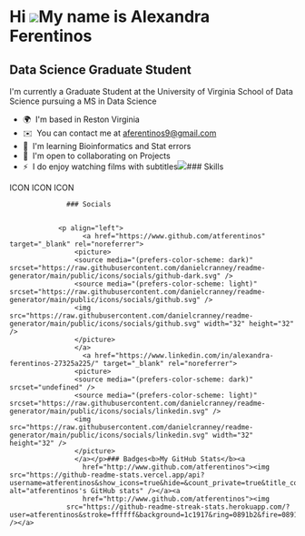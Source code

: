 Hi ![](https://user-images.githubusercontent.com/18350557/176309783-0785949b-9127-417c-8b55-ab5a4333674e.gif)My name is Alexandra Ferentinos
============================================================================================================================================

Data Science Graduate Student
-----------------------------

I'm currently a Graduate Student at the University of Virginia School of Data Science pursuing a MS in Data Science

*   🌍  I'm based in Reston Virginia
*   ✉️  You can contact me at [aferentinos9@gmail.com](mailto:aferentinos9@gmail.com)
*   🧠  I'm learning Bioinformatics and Stat errors
*   🤝  I'm open to collaborating on Projects
*   ⚡  I do enjoy watching films with subtitles<a href="https://www.github.com/atferentinos" target="_blank" rel="noreferrer"><img
                  src="https://img.shields.io/github/followers/atferentinos?logo=github&style=for-the-badge&color=0891b2&labelColor=1c1917" /></a>### Skills 
<p align="left">
ICON ICON ICON 
                    </p>
                    
                  ### Socials
                  
                  
                <p align="left">
                      <a href="https://www.github.com/atferentinos" target="_blank" rel="noreferrer">
                    <picture>
                    <source media="(prefers-color-scheme: dark)" srcset="https://raw.githubusercontent.com/danielcranney/readme-generator/main/public/icons/socials/github-dark.svg" />
                    <source media="(prefers-color-scheme: light)" srcset="https://raw.githubusercontent.com/danielcranney/readme-generator/main/public/icons/socials/github.svg" />
                    <img src="https://raw.githubusercontent.com/danielcranney/readme-generator/main/public/icons/socials/github.svg" width="32" height="32" />
                    </picture>
                    </a>
                      <a href="https://www.linkedin.com/in/alexandra-ferentinos-27325a225/" target="_blank" rel="noreferrer">
                    <picture>
                    <source media="(prefers-color-scheme: dark)" srcset="undefined" />
                    <source media="(prefers-color-scheme: light)" srcset="https://raw.githubusercontent.com/danielcranney/readme-generator/main/public/icons/socials/linkedin.svg" />
                    <img src="https://raw.githubusercontent.com/danielcranney/readme-generator/main/public/icons/socials/linkedin.svg" width="32" height="32" />
                    </picture>
                    </a></p>### Badges<b>My GitHub Stats</b><a
                      href="http://www.github.com/atferentinos"><img src="https://github-readme-stats.vercel.app/api?username=atferentinos&show_icons=true&hide=&count_private=true&title_color=0891b2&text_color=ffffff&icon_color=0891b2&bg_color=1c1917&hide_border=true&show_icons=true" alt="atferentinos's GitHub stats" /></a><a
                      href="http://www.github.com/atferentinos"><img
                  src="https://github-readme-streak-stats.herokuapp.com/?user=atferentinos&stroke=ffffff&background=1c1917&ring=0891b2&fire=0891b2&currStreakNum=ffffff&currStreakLabel=0891b2&sideNums=ffffff&sideLabels=ffffff&dates=ffffff&hide_border=true" /></a>
